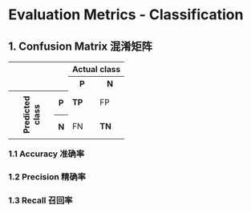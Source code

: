 # Evaluation Metrics - Classification



## 1. Confusion Matrix 混淆矩阵


<tbody>
<td>
<table class="wikitable" style="border:none; float:left; margin-top:0;">
<tbody><tr>
<th style="background:none;" colspan="2" rowspan="2">
</th>
<th colspan="2" style="background:none;">Actual class
</th></tr>
<tr>
<th>P
</th>
<th>N
</th></tr>
<tr>
<th rowspan="2" style="height:6em;"><div style="display: inline-block; -ms-transform: rotate(-90deg); -webkit-transform: rotate(-90deg); transform: rotate(-90deg);;">Predicted<br>class</div>
</th>
<th>P
</th>
<td><b>TP</b>
</td>
<td>FP
</td></tr>
<tr>
<th>N
</th>
<td>FN
</td>
<td><b>TN</b>
</td></tr>
</tbody></table>
</td>
</tbody>






### 1.1 Accuracy 准确率

### 1.2 Precision 精确率

### 1.3 Recall 召回率

